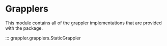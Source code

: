 # Grapplers

This module contains all of the grappler implementations
that are provided with the package.


::: grappler.grapplers.StaticGrappler
